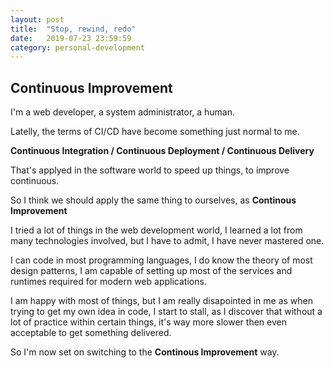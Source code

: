 ```yaml
---
layout: post
title:  "Stop, rewind, redo"
date:   2019-07-23 23:59:59
category: personal-development
---
```

## Continuous Improvement

I'm a web developer, a system administrator, a human.

Latelly, the terms of CI/CD have become something just normal to me.

**Continuous Integration / Continuous Deployment / Continuous Delivery**

That's applyed in the software world to speed up things, to improve continuous.

So I think we should apply the same thing to ourselves, as **Continous Improvement**

I tried a lot of things in the web development world, I learned a lot from many
technologies involved, but I have to admit, I have never mastered one.

I can code in most programming languages, I do know the theory
of most design patterns, I am capable of setting up most of the services and
runtimes required for modern web applications.

I am happy with most of things,
but I am really disapointed in me as when trying to get my own idea in code,
I start to stall, as I discover that without a lot of practice within certain
things, it's way more slower then even acceptable to get something delivered.

So I'm now set on switching to the **Continous Improvement** way.



